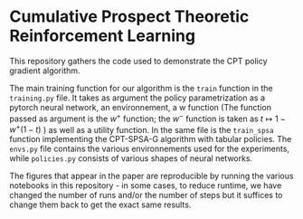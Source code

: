 # Cumulative Prospect Theoretic Reinforcement Learning

This repository gathers the code used to demonstrate the CPT policy gradient algorithm. 

The main training function for our algorithm is the `train` function in the `training.py` file. It takes as argument the policy parametrization as a pytorch neural network, an environnement, a w function (The function passed as argument is the $w^+$ function; the $w^-$ function is taken as $t \mapsto 1-w^+(1-t)$ ) as well as a utility function. In the same file is the `train_spsa` function implementing the CPT-SPSA-G algorithm with tabular policies. The `envs.py` file contains the various environnements used for the experiments, while `policies.py` consists of various shapes of neural networks.

The figures that appear in the paper are reproducible by running the various notebooks in this repository - in some cases, to reduce runtime, we have changed the number of runs and/or the number of steps but it suffices to change them back to get the exact same results.
